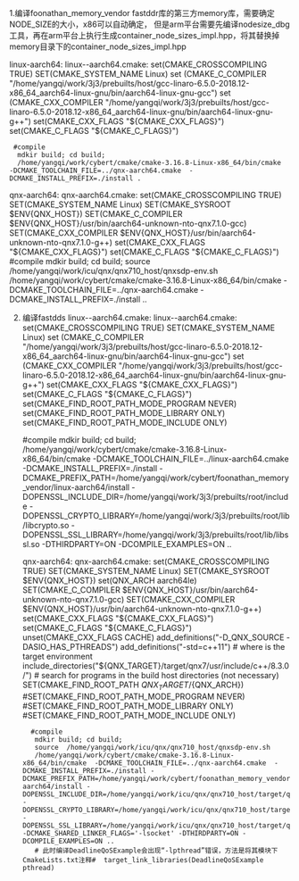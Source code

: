 
1.编译foonathan_memory_vendor
  fastddr库的第三方memory库，需要确定NODE_SIZE的大小，x86可以自动确定，
  但是arm平台需要先编译nodesize_dbg工具，再在arm平台上执行生成container_node_sizes_impl.hpp，将其替换掉memory目录下的container_node_sizes_impl.hpp

  linux-aarch64:
    linux--aarch64.cmake:
      set(CMAKE_CROSSCOMPILING TRUE)
      SET(CMAKE_SYSTEM_NAME Linux)
      set (CMAKE_C_COMPILER "/home/yangqi/work/3j3/prebuilts/host/gcc-linaro-6.5.0-2018.12-x86_64_aarch64-linux-gnu/bin/aarch64-linux-gnu-gcc")
      set (CMAKE_CXX_COMPILER "/home/yangqi/work/3j3/prebuilts/host/gcc-linaro-6.5.0-2018.12-x86_64_aarch64-linux-gnu/bin/aarch64-linux-gnu-g++")
      set(CMAKE_CXX_FLAGS "${CMAKE_CXX_FLAGS}")
      set(CMAKE_C_FLAGS "${CMAKE_C_FLAGS}")
    
     #compile
      mdkir build; cd build;
      /home/yangqi/work/cybert/cmake/cmake-3.16.8-Linux-x86_64/bin/cmake  -DCMAKE_TOOLCHAIN_FILE=../qnx-aarch64.cmake  -DCMAKE_INSTALL_PREFIX=./install .
      
  qnx-aarch64:
    qnx-aarch64.cmake:
        set(CMAKE_CROSSCOMPILING TRUE)
        SET(CMAKE_SYSTEM_NAME Linux)
        SET(CMAKE_SYSROOT $ENV{QNX_HOST})
        SET(CMAKE_C_COMPILER $ENV{QNX_HOST}/usr/bin/aarch64-unknown-nto-qnx7.1.0-gcc)
        SET(CMAKE_CXX_COMPILER $ENV{QNX_HOST}/usr/bin/aarch64-unknown-nto-qnx7.1.0-g++)
        set(CMAKE_CXX_FLAGS "${CMAKE_CXX_FLAGS}")
        set(CMAKE_C_FLAGS "${CMAKE_C_FLAGS}")
     #compile
      mdkir build; cd build;
      source  /home/yangqi/work/icu/qnx/qnx710_host/qnxsdp-env.sh
      /home/yangqi/work/cybert/cmake/cmake-3.16.8-Linux-x86_64/bin/cmake  -DCMAKE_TOOLCHAIN_FILE=../qnx-aarch64.cmake  -DCMAKE_INSTALL_PREFIX=./install .. 
      
2. 编译fastdds
   linux--aarch64.cmake:
      linux--aarch64.cmake:
        set(CMAKE_CROSSCOMPILING TRUE)
        SET(CMAKE_SYSTEM_NAME Linux)
        set (CMAKE_C_COMPILER "/home/yangqi/work/3j3/prebuilts/host/gcc-linaro-6.5.0-2018.12-x86_64_aarch64-linux-gnu/bin/aarch64-linux-gnu-gcc")
        set (CMAKE_CXX_COMPILER "/home/yangqi/work/3j3/prebuilts/host/gcc-linaro-6.5.0-2018.12-x86_64_aarch64-linux-gnu/bin/aarch64-linux-gnu-g++")
        set(CMAKE_CXX_FLAGS "${CMAKE_CXX_FLAGS}")
        set(CMAKE_C_FLAGS "${CMAKE_C_FLAGS}")
        set(CMAKE_FIND_ROOT_PATH_MODE_PROGRAM NEVER)
        set(CMAKE_FIND_ROOT_PATH_MODE_LIBRARY ONLY)
        set(CMAKE_FIND_ROOT_PATH_MODE_INCLUDE ONLY)
      
      #compile
      mdkir build; cd build;
      /home/yangqi/work/cybert/cmake/cmake-3.16.8-Linux-x86_64/bin/cmake  -DCMAKE_TOOLCHAIN_FILE=../linux-aarch64.cmake  -DCMAKE_INSTALL_PREFIX=./install -DCMAKE_PREFIX_PATH=/home/yangqi/work/cybert/foonathan_memory_vendor/linux-aarch64/install -DOPENSSL_INCLUDE_DIR=/home/yangqi/work/3j3/prebuilts/root/include -DOPENSSL_CRYPTO_LIBRARY=/home/yangqi/work/3j3/prebuilts/root/lib/libcrypto.so -DOPENSSL_SSL_LIBRARY=/home/yangqi/work/3j3/prebuilts/root/lib/libssl.so -DTHIRDPARTY=ON -DCOMPILE_EXAMPLES=ON ..
      
      qnx-aarch64:
        qnx-aarch64.cmake:
          set(CMAKE_CROSSCOMPILING TRUE)
          SET(CMAKE_SYSTEM_NAME Linux)
          SET(CMAKE_SYSROOT $ENV{QNX_HOST})
          set(QNX_ARCH aarch64le)
          SET(CMAKE_C_COMPILER $ENV{QNX_HOST}/usr/bin/aarch64-unknown-nto-qnx7.1.0-gcc)
          SET(CMAKE_CXX_COMPILER $ENV{QNX_HOST}/usr/bin/aarch64-unknown-nto-qnx7.1.0-g++)
          set(CMAKE_CXX_FLAGS "${CMAKE_CXX_FLAGS}")
          set(CMAKE_C_FLAGS "${CMAKE_C_FLAGS}")
          unset(CMAKE_CXX_FLAGS CACHE)
          add_definitions("-D_QNX_SOURCE -DASIO_HAS_PTHREADS")
          add_definitions("-std=c++11")
          # where is the target environment
          include_directories("${QNX_TARGET}/target/qnx7/usr/include/c++/8.3.0/")
          # search for programs in the build host directories (not necessary)
          SET(CMAKE_FIND_ROOT_PATH ${QNX_TARGET}/${QNX_ARCH})
          #SET(CMAKE_FIND_ROOT_PATH_MODE_PROGRAM NEVER)
          #SET(CMAKE_FIND_ROOT_PATH_MODE_LIBRARY ONLY)
          #SET(CMAKE_FIND_ROOT_PATH_MODE_INCLUDE ONLY)
          
         #compile
          mdkir build; cd build;
          source  /home/yangqi/work/icu/qnx/qnx710_host/qnxsdp-env.sh
          /home/yangqi/work/cybert/cmake/cmake-3.16.8-Linux-x86_64/bin/cmake  -DCMAKE_TOOLCHAIN_FILE=../qnx-aarch64.cmake  -DCMAKE_INSTALL_PREFIX=./install -DCMAKE_PREFIX_PATH=/home/yangqi/work/cybert/foonathan_memory_vendor/qnx-aarch64/install -DOPENSSL_INCLUDE_DIR=/home/yangqi/work/icu/qnx/qnx710_host/target/qnx7/usr/include -DOPENSSL_CRYPTO_LIBRARY=/home/yangqi/work/icu/qnx/qnx710_host/target/qnx7/aarch64le/usr/lib/libcrypto.so -DOPENSSL_SSL_LIBRARY=/home/yangqi/work/icu/qnx/qnx710_host/target/qnx7/aarch64le/usr/lib/libssl.so -DCMAKE_SHARED_LINKER_FLAGS='-lsocket' -DTHIRDPARTY=ON -DCOMPILE_EXAMPLES=ON .. 
          # 此时编译DeadlineQoSExample会出现“-lpthread”错误，方法是将其模块下CmakeLists.txt注释#  target_link_libraries(DeadlineQoSExample pthread)
